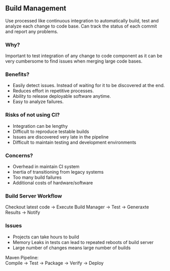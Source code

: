 ## Build Management
Use processed like continuous integration to automatically build, test and analyze each change to code base. Can track the status of each commit and report any problems. <br />

### Why?
Important to test integration of any change to code component as it can be very cumbersome to find issues when merging large code bases.<br />

### Benefits?
- Easily detect issues. Instead of waiting for it to be discovered at the end.
- Reduces effort in repetitive processes.
- Ability to release deployable software anytime.
- Easy to analyze failures.

### Risks of not using CI?
- Integration can be lengthy
- Difficult to reproduce testable builds
- Issues are discovered very late in the pipeline
- Difficult to maintain testing and development environments

### Concerns?
- Overhead in maintain CI system
- Inertia of transitioning from legacy systems
- Too many build failures
- Additional costs of hardware/software

### Build Server Workflow
Checkout latest code -> Execute Build Manager -> Test  -> Generaxte Results -> Notify<br />

### Issues
- Projects can take hours to build
- Memory Leaks in tests can lead to repeated reboots of build server
- Large number of changes means large number of builds


Maven Pipeline: <br />
Compile -> Test -> Package -> Verify -> Deploy